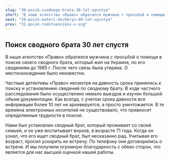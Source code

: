 ```yaml
---
slug: "30-poisk-svodnogo-brata-30-let-spustya"
short: "В наше агентство «Право» обратился мужчина с просьбой о помощи в поиске своего сводного брата, который жил на Украине, по его сведениям до 1985 г."
next: "29-poisk-materi-docheryu-40-let-spustya"
prev: "31-poisk-rodstvennikov-v-sng"
---
```


## Поиск сводного брата 30 лет спустя

В наше агентство «Право» обратился мужчина с просьбой о помощи в поиске своего сводного брата, который жил на Украине, по его сведениям до 1985 г. После чего связь была утеряна. О местонахождении было неизвестно.

Частные детективы «Право» несмотря на давность срока принялись к поиску и установлению сведений по сводному брату. В ходе частного расследования было осуществлено немало выездов и изучен большой объем документации. Как всегда, с учетом срока давности вся информации более 10 лет не архивируется, а просто уничтожается. В те времена электронных носителей не существовало, что привносит определенные трудности в поиске.

Нами был установлен сводный брат, который проживает со своей семьей, и он уже воспитывает внуков, в возрасте 71 года. Когда он узнал, что его ищет сводный брат, был несказанно рад. Учитывая его возраст, просил ускорить их встречу. По телефону они договорились о встрече. И мы получили огромную благодарность с обеих сторон, что является для нас высшей оценкой нашей работы.
